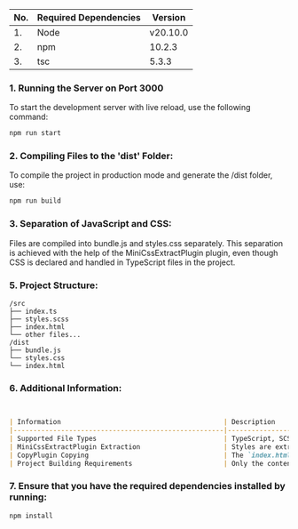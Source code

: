 | No. | Required Dependencies | Version   |
|---- |----------------------- |-----------|
| 1.  | Node                   | v20.10.0  |
| 2.  | npm                    | 10.2.3    |
| 3.  | tsc                    | 5.3.3     |



### 1. Running the Server on Port 3000

To start the development server with live reload, use the following command:

```bash
npm run start
```
### 2. Compiling Files to the 'dist' Folder:
To compile the project in production mode and generate the /dist folder, use:
```bash
npm run build
```
### 3. Separation of JavaScript and CSS:
Files are compiled into bundle.js and styles.css separately. This separation is achieved with the help of the MiniCssExtractPlugin plugin, even though CSS is declared and handled in TypeScript files in the project.

### 5. Project Structure:
```
/src
├── index.ts
├── styles.scss
├── index.html
└── other files...
/dist
├── bundle.js
└── styles.css
└── index.html
```

### 6. Additional Information:
```markdown


| Information                                         | Description                                                      |
|-----------------------------------------------------|------------------------------------------------------------------|
| Supported File Types                                | TypeScript, SCSS, CSS, HTML                                      |
| MiniCssExtractPlugin Extraction                     | Styles are extracted into the `styles.css` file.                 |
| CopyPlugin Copying                                  | The `index.html` file is copied from `/src` to `/dist` folder.   |
| Project Building Requirements                       | Only the contents of the `/src` folder are required.             |
```


### 7. Ensure that you have the required dependencies installed by running:
  ```bash
  npm install
   ```
